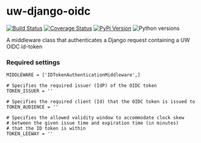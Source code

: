# uw-django-oidc

[![Build Status](https://api.travis-ci.org/uw-it-aca/uw-django-oidc.svg?branch=master)](https://travis-ci.org/uw-it-aca/uw-django-oidc)
[![Coverage Status](https://coveralls.io/repos/github/uw-it-aca/uw-django-oidc/badge.svg?branch=master)](https://coveralls.io/github/uw-it-aca/uw-django-oidc?branch=master)
[![PyPi Version](https://img.shields.io/pypi/v/uw-django-oidc.svg)](https://pypi.python.org/pypi/uw-django-oidc)
![Python versions](https://img.shields.io/pypi/pyversions/uw-django-oidc.svg)


A middleware class that authenticates a Django request containing a UW OIDC id-token

### Required settings

```
MIDDLEWARE = ['IDTokenAuthenticationMiddleware',]

# Specifies the required issuer (IdP) of the OIDC token
TOKEN_ISSUER = ''

# Specifies the required client (Id) that the OIDC token is issued to
TOKEN_AUDIENCE = ''

# Specifies the allowed validity window to accommodate clock skew
# between the given issue time and expiration time (in minutes)
# that the ID token is within
TOKEN_LEEWAY = ''
```
